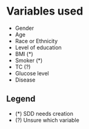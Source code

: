 # Variables used

* Gender
* Age
* Race or Ethnicity
* Level of education
* BMI (*)
* Smoker (*)
* TC (?)
* Glucose level
* Disease

## Legend

* (*) SDD needs creation
* (?) Unsure which variable
